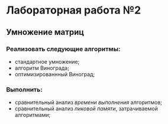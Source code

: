 # Лабораторная работа №2

## Умножение матриц

### Реализовать следующие **алгоритмы**:
- стандартное умножение;
- алгоритм Винограда;
- оптимизированнный Виноград;

### Выполнить:
- сравнительный анализ *времени выполнения* алгоритмов;
- сравнительный анализ *пиковой памяти*, затрачиваемой алгоритмами;
